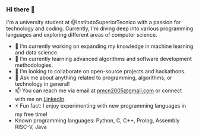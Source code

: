 ### Hi there 👋<br>
I'm a university student at @InstitutoSuperiorTecnico with a passion for technology and coding. Currently, I'm diving deep into various programming languages and exploring different areas of computer science.

- 🔭 I’m currently working on expanding my knowledge in machine learning and data science.
- 🌱 I’m currently learning advanced algorithms and software development methodologies.
- 👯 I’m looking to collaborate on open-source projects and hackathons.
- 💬 Ask me about anything related to programming, algorithms, or technology in general!
- 📫 You can reach me via email at pmcn2005@gmail.com or connect with me on [LinkedIn](https://www.linkedin.com/in/pedro-nunes-099318304/).
- ⚡ Fun fact: I enjoy experimenting with new programming languages in my free time!
- Known programming languages: Python, C, C++, Prolog, Assembly RISC-V, Java
